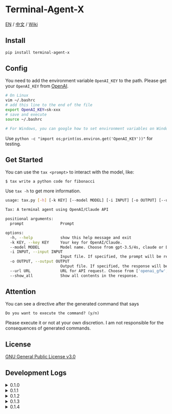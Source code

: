 # Terminal-Agent-X

[EN](README.md) / [中文](https://github.com/LyuLumos/Terminal-Agent-X/blob/main/README_cn.md) / [Wiki](https://github.com/LyuLumos/Terminal-Agent-X/wiki)

## Install

```bash
pip install terminal-agent-x
```

## Config

You need to add the environment variable `OpenAI_KEY` to the path. Please get your `OpenAI_KEY` from [OpenAI](https://platform.openai.com/account/api-keys).

```bash
# On Linux
vim ~/.bashrc
# add this line to the end of the file
export OpenAI_KEY=sk-xxx
# save and execute
source ~/.bashrc

# For Windows, you can google how to set environment variables on Windows.
```

Use `python -c "import os;print(os.environ.get('OpenAI_KEY'))"` for testing.


## Get Started

You can use the `tax <prompt>` to interact with the model, like:

```
$ tax write a python code for fibonacci
```

Use `tax -h` to get more information.
```bash
usage: tax.py [-h] [-k KEY] [--model MODEL] [-i INPUT] [-o OUTPUT] [--url URL] [--show_all] prompt [prompt ...]

Tax: A terminal agent using OpenAI/Claude API

positional arguments:
  prompt                Prompt

options:
  -h, --help            show this help message and exit
  -k KEY, --key KEY     Your key for OpenAI/Claude.
  --model MODEL         Model name. Choose from gpt-3.5/4s, claude or DALLE.
  -i INPUT, --input INPUT
                        Input file. If specified, the prompt will be read from the file.
  -o OUTPUT, --output OUTPUT
                        Output file. If specified, the response will be saved to the file.
  --url URL             URL for API request. Choose from ['openai_gfw', 'openai', 'claude'] or your custom url.
  --show_all            Show all contents in the response.
```

## Attention

You can see a directive after the generated command that says
```
Do you want to execute the command? (y/n)
```
Please execute it or not at your own discretion. I am not responsible for the consequences of generated commands.

## License

[GNU General Public License v3.0](LICENSE)

## Development Logs

<details>
<summary>0.1.0</summary>

- Implement basic functions
- Support for Windows cmd and Linux shell
- Add `--file` option for saving the response to a file
</details>

<details>
<summary>0.1.1</summary>

- Add `--show_all` option for showing all contents of the response.
- Add `--url` option for users not under GFW.
- Add support for Windows Powershell
</details>

<details>
<summary>0.1.2</summary>

- Add Anthropic Claude API Support. Thanks to [jtsang4/claude-to-chatgpt](https://github.com/jtsang4/claude-to-chatgpt).
- Add Support for Chinese on Linux and Windows. (also add a temporary solution for VSCode Terminal on Windows).
- Add a timeout function.
- Fix: C++ code block prefix.
</details>

<details>
<summary>0.1.3</summary>

- Fix: code block prefix bug (tax will act maybe a little faster).
- Modify: simplify the code.
- Test: test for multi-process. Now you can use tax more efficiently in terminal.
</details>

<details>
<summary>0.1.4</summary>

- Feat: Add support for reading prompt from file.
- Feat: Add support for OpenAI DALL·E.
- Fix: Resolve the bug of curl command on Windows platform using IPv6 address to access Claude.
</details>